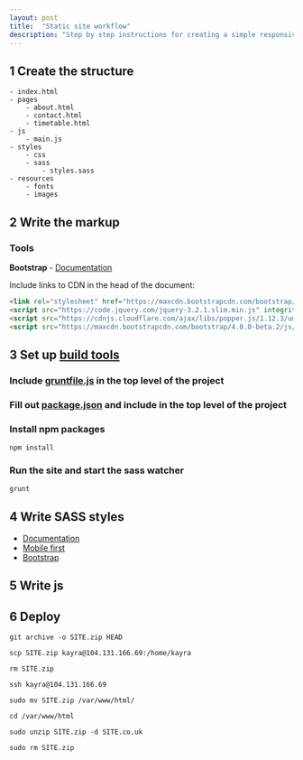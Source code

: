 ```yaml
---
layout: post
title:  "Static site workflow"
description: "Step by step instructions for creating a simple responsive static site."
---
```


## 1 Create the structure

	- index.html
	- pages
		- about.html
		- contact.html
		- timetable.html
	- js
		- main.js
	- styles
		- css
		- sass
			- styles.sass
	- resources
		- fonts
		- images

## 2 Write the markup

### Tools
**Bootstrap** - [Documentation](https://getbootstrap.com/docs/4.0/getting-started/introduction/)

Include links to CDN in the head of the document:

```html
<link rel="stylesheet" href="https://maxcdn.bootstrapcdn.com/bootstrap/4.0.0-beta.2/css/bootstrap.min.css" integrity="sha384-PsH8R72JQ3SOdhVi3uxftmaW6Vc51MKb0q5P2rRUpPvrszuE4W1povHYgTpBfshb" crossorigin="anonymous">
<script src="https://code.jquery.com/jquery-3.2.1.slim.min.js" integrity="sha384-KJ3o2DKtIkvYIK3UENzmM7KCkRr/rE9/Qpg6aAZGJwFDMVNA/GpGFF93hXpG5KkN" crossorigin="anonymous"></script>
<script src="https://cdnjs.cloudflare.com/ajax/libs/popper.js/1.12.3/umd/popper.min.js" integrity="sha384-vFJXuSJphROIrBnz7yo7oB41mKfc8JzQZiCq4NCceLEaO4IHwicKwpJf9c9IpFgh" crossorigin="anonymous"></script>
<script src="https://maxcdn.bootstrapcdn.com/bootstrap/4.0.0-beta.2/js/bootstrap.min.js" integrity="sha384-alpBpkh1PFOepccYVYDB4do5UnbKysX5WZXm3XxPqe5iKTfUKjNkCk9SaVuEZflJ" crossorigin="anonymous"></script>
```

## 3 Set up [build tools](https://wearejh.com/frontend-automation-with-grunt-sass-browsersync/)

### Include [gruntfile.js](./gruntfile.js) in the top level of the project

### Fill out [package.json](./package.json) and include in the top level of the project

### Install npm packages
	npm install

### Run the site and start the sass watcher
	grunt

## 4 Write SASS styles

* [Documentation](http://sass-lang.com/guide)
* [Mobile first](https://www.uxpin.com/studio/blog/a-hands-on-guide-to-mobile-first-design/)
* [Bootstrap](https://getbootstrap.com/docs/4.0/getting-started/introduction/)

## 5 Write js

## 6 Deploy

	git archive -o SITE.zip HEAD

	scp SITE.zip kayra@104.131.166.69:/home/kayra

	rm SITE.zip

	ssh kayra@104.131.166.69

	sudo mv SITE.zip /var/www/html/

	cd /var/www/html

	sudo unzip SITE.zip -d SITE.co.uk

	sudo rm SITE.zip

